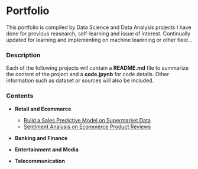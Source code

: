 # Portfolio
This portfolio is compiled by Data Science and Data Analysis projects I have done for previous reasearch, self-learning and issue of interest. 
Continually updated for learning and implementing on machine leanrning or other field...

### Description
Each of the following projects will contain a **README.md** file to summarize the content of the project and a **code.jpynb** for code details.
Other information such as dataset or sources will also be included.

### Contents
- **Retail and Ecommerce**
  - [Build a Sales Predictive Model on Supermarket Data](https://github.com/kkwwym/Build-a-Sales-Predictive-Model-on-Supermarket-Data.git)
  - [Sentiment Analysis on Ecommerce Product Reviews](https://github.com/kkwwym/Sentiment-Analysis-on-Ecommerce-Product-Reviews.git)

- **Banking and Finance**

- **Entertainment and Media**

- **Telecommunication**



